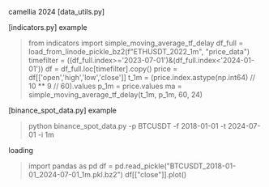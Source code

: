 camellia 2024
[data_utils.py]


[indicators.py]
example
> from indicators import simple_moving_average_tf_delay
> df_full = load_from_linode_pickle_bz2(f"ETHUSDT_2022_1m", "price_data")
> timefilter = ((df_full.index>='2023-07-01')&(df_full.index<'2024-01-01'))
> df = df_full.loc[timefilter].copy()
> price = df[['open','high','low','close']]
> t_1m = (price.index.astype(np.int64) // 10 ** 9 // 60).values
> p_1m = price.values
> ma = simple_moving_average_tf_delay(t_1m, p_1m, 60, 24)


[binance_spot_data.py]
example 
> python binance_spot_data.py -p BTCUSDT -f 2018-01-01 -t 2024-07-01 -i 1m

loading
> import pandas as pd
> df = pd.read_pickle("BTCUSDT_2018-01-01_2024-07-01_1m.pkl.bz2")
> df[["close"]].plot()
